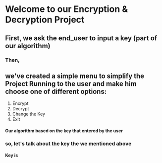 # Welcome to our Encryption & Decryption Project 
## First, we ask the end_user to input a key (part of our algorithm)
### Then,
## we've created a simple menu to simplify the Project Running to the user and make him choose one of different options: 
1. Encrypt
2. Decrypt
3. Change the Key
4. Exit 
#### Our algorithm based on the key that entered by the user 
### so, let's talk about the key the we mentioned above
#### Key is 


